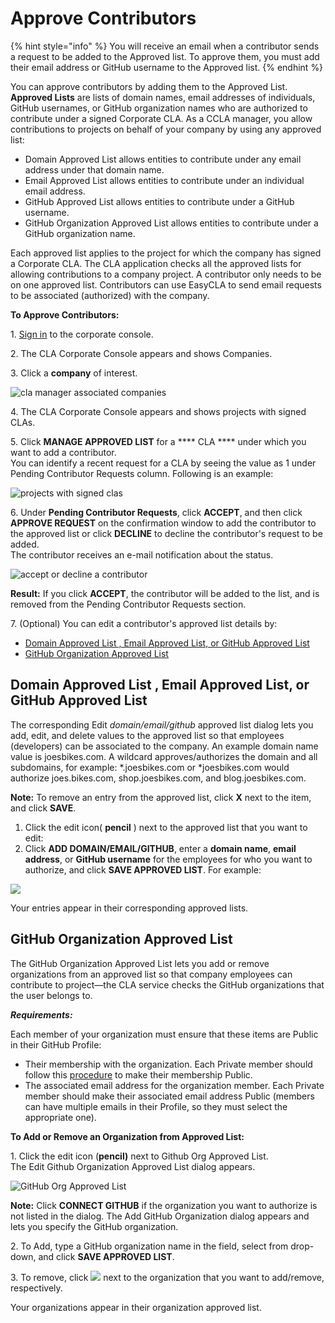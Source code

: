# Approve Contributors

{% hint style="info" %}
You will receive an email when a contributor sends a request to be added to the Approved list. To approve them, you must add their email address or GitHub username to the Approved list.
{% endhint %}

You can approve contributors by adding them to the Approved List. **Approved Lists** are lists of domain names, email addresses of individuals, GitHub usernames, or GitHub organization names who are authorized to contribute under a signed Corporate CLA. As a CCLA manager, you allow contributions to projects on behalf of your company by using any approved list:

* Domain Approved List allows entities to contribute under any email address under that domain name.
* Email Approved List allows entities to contribute under an individual email address.
* GitHub Approved List allows entities to contribute under a GitHub username.
* GitHub Organization Approved List allows entities to contribute under a GitHub organization name.

Each approved list applies to the project for which the company has signed a Corporate CLA. The CLA application checks all the approved lists for allowing contributions to a company project. A contributor only needs to be on one approved list. Contributors can use EasyCLA to send email requests to be associated (authorized) with the company.

**To Approve Contributors:**

1\. ​[Sign in](sign-in-to-the-easycla-corporate-console.md) to the corporate console.

2\. The CLA Corporate Console appears and shows Companies.

3\. Click a **company** of interest.

![cla manager associated companies](broken-reference)

4\. The CLA Corporate Console appears and shows projects with signed CLAs.

5\. Click **MANAGE APPROVED LIST** for a \*\*\*\* CLA \*\*\*\* under which you want to add a contributor.\
You can identify a recent request for a CLA by seeing the value as 1 under Pending Contributor Requests column. Following is an example:

![projects with signed clas](broken-reference)

6\. Under **Pending Contributor Requests**, click **ACCEPT**, and then click **APPROVE REQUEST** on the confirmation window to add the contributor to the approved list or click **DECLINE** to decline the contributor's request to be added.\
The contributor receives an e-mail notification about the status.

![accept or decline a contributor](broken-reference)

**Result:** If you click **ACCEPT**, the contributor will be added to the list, and is removed from the Pending Contributor Requests section.

7\. (Optional) You can edit a contributor's approved list details by:

* [Domain Approved List , Email Approved List, or GitHub Approved List](approve-contributors.md#domain-whitelist-email-whitelist-or-github-whitelist)
* [GitHub Organization Approved List](approve-contributors.md#github-organization-whitelist)

## Domain Approved List , Email Approved List, or GitHub Approved List <a href="#domain-whitelist-email-whitelist-or-github-whitelist" id="domain-whitelist-email-whitelist-or-github-whitelist"></a>

The corresponding Edit _domain/email/github_ approved list dialog lets you add, edit, and delete values to the approved list so that employees (developers) can be associated to the company. An example domain name value is joesbikes.com. A wildcard approves/authorizes the domain and all subdomains, for example: \*.joesbikes.com or \*joesbikes.com would authorize joes.bikes.com, shop.joesbikes.com, and blog.joesbikes.com.

**Note:** To remove an entry from the approved list, click **X** next to the item, and click **SAVE**.

1. Click the edit icon( **pencil** ) next to the approved list that you want to edit:
2. Click **ADD DOMAIN/EMAIL/GITHUB**, enter a **domain name**, **email address**, or **GitHub username** for the employees for who you want to authorize, and click **SAVE APPROVED LIST**. For example:

![](broken-reference)

Your entries appear in their corresponding approved lists.

## GitHub Organization Approved List <a href="#github-organization-whitelist" id="github-organization-whitelist"></a>

The GitHub Organization Approved List lets you add or remove organizations from an approved list so that company employees can contribute to project—the CLA service checks the GitHub organizations that the user belongs to.

_**Requirements:**_

Each member of your organization must ensure that these items are Public in their GitHub Profile:

* Their membership with the organization. Each Private member should follow this [procedure](https://help.github.com/en/articles/publicizing-or-hiding-organization-membership) to make their membership Public.
* The associated email address for the organization member. Each Private member should make their associated email address Public (members can have multiple emails in their Profile, so they must select the appropriate one).

**To Add or Remove an Organization from Approved List:**

1\. Click the edit icon (**pencil)** next to Github Org Approved List.\
The Edit Github Organization Approved List dialog appears.

![GitHub Org Approved List](broken-reference)

**Note:** Click **CONNECT GITHUB** if the organization you want to authorize is not listed in the dialog. The Add GitHub Organization dialog appears and lets you specify the GitHub organization.

2\. To Add, type a GitHub organization name in the field, select from drop-down, and click **SAVE APPROVED LIST**.

3\. To remove, click ![](broken-reference) next to the organization that you want to add/remove, respectively.

Your organizations appear in their organization approved list.
